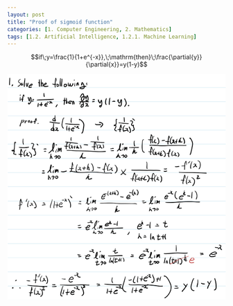 ```yaml
---
layout: post
title: "Proof of sigmoid function"
categories: [1. Computer Engineering, 2. Mathematics]
tags: [1.2. Artificial Intelligence, 1.2.1. Machine Learning]
---
```


$$if\;y=\frac{1}{1+e^{-x}},\;\mathrm{then}\;\frac{\partial{y}}{\partial{x}}=y(1-y)$$

![proof-of-sigmoid](https://raw.githubusercontent.com/maizer2/gitblog_img/main/img/1.%20Computer%20Engineering/1.2.%20Artificial%20Intelligence/2022-06-02-Proof-of-sigmoid/proof-of-sigmoid.png)